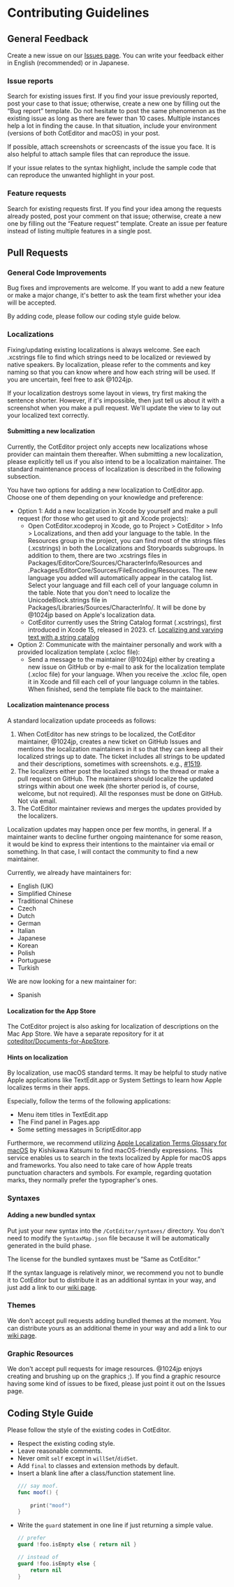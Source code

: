 # Contributing Guidelines

## General Feedback

Create a new issue on our [Issues page](https://github.com/coteditor/CotEditor/issues). You can write your feedback either in English (recommended) or in Japanese.


### Issue reports

Search for existing issues first. If you find your issue previously reported, post your case to that issue; otherwise, create a new one by filling out the “Bug report” template. Do not hesitate to post the same phenomenon as the existing issue as long as there are fewer than 10 cases. Multiple instances help a lot in finding the cause. In that situation, include your environment (versions of both CotEditor and macOS) in your post.

If possible, attach screenshots or screencasts of the issue you face. It is also helpful to attach sample files that can reproduce the issue.

If your issue relates to the syntax highlight, include the sample code that can reproduce the unwanted highlight in your post.


### Feature requests

Search for existing requests first. If you find your idea among the requests already posted, post your comment on that issue; otherwise, create a new one by filling out the “Feature request” template.
Create an issue per feature instead of listing multiple features in a single post.



## Pull Requests

### General Code Improvements

Bug fixes and improvements are welcome. If you want to add a new feature or make a major change, it's better to ask the team first whether your idea will be accepted.

By adding code, please follow our coding style guide below.


### Localizations

Fixing/updating existing localizations is always welcome. See each .xcstrings file to find which strings need to be localized or reviewed by native speakers. By localization, please refer to the comments and key naming so that you can know where and how each string will be used. If you are uncertain, feel free to ask @1024jp.

If your localization destroys some layout in views, try first making the sentence shorter. However, if it's impossible, then just tell us about it with a screenshot when you make a pull request. We'll update the view to lay out your localized text correctly.

#### Submitting a new localization

Currently, the CotEditor project only accepts new localizations whose provider can maintain them thereafter. When submitting a new localization, please explicitly tell us if you also intend to be a localization maintainer. The standard maintenance process of localization is described in the following subsection.

You have two options for adding a new localization to CotEditor.app. Choose one of them depending on your knowledge and preference:

- Option 1: Add a new localization in Xcode by yourself and make a pull request (for those who get used to git and Xcode projects):
    - Open CotEditor.xcodeproj in Xcode, go to Project > CotEditor > Info > Localizations, and then add your language to the table. In the Resources group in the project, you can find most of the strings files (.xcstrings) in both the Localizations and Storyboards subgroups. In addition to them, there are two .xcstrings files in Packages/EditorCore/Sources/CharacterInfo/Resources and .Packages/EditorCore/Sources/FileEncoding/Resources. The new language you added will automatically appear in the catalog list. Select your language and fill each cell of your language column in the table. Note that you don't need to localize the UnicodeBlock.strings file in Packages/Libraries/Sources/CharacterInfo/. It will be done by @1024jp based on Apple's localization data.
    - CotEditor currently uses the String Catalog format (.xcstrings), first introduced in Xcode 15, released in 2023. cf. [Localizing and varying text with a string catalog](https://developer.apple.com/documentation/xcode/localizing-and-varying-text-with-a-string-catalog)
- Option 2: Communicate with the maintainer personally and work with a provided localization template (.xcloc file):
    - Send a message to the maintainer (@1024jp) either by creating a new issue on GitHub or by e-mail to ask for the localization template (.xcloc file) for your language. When you receive the .xcloc file, open it in Xcode and fill each cell of your language column in the tables. When finished, send the template file back to the maintainer.

#### Localization maintenance process

A standard localization update proceeds as follows:

1. When CotEditor has new strings to be localized, the CotEditor maintainer, @1024jp, creates a new ticket on GitHub Issues and mentions the localization maintainers in it so that they can keep all their localized strings up to date. The ticket includes all strings to be updated and their descriptions, sometimes with screenshots. e.g., [#1519](https://github.com/coteditor/CotEditor/issues/1519).
2. The localizers either post the localized strings to the thread or make a pull request on GitHub. The maintainers should localize the updated strings within about one week (the shorter period is, of course, welcome, but not required). All the responses must be done on GitHub. Not via email.
3. The CotEditor maintainer reviews and merges the updates provided by the localizers.

Localization updates may happen once per few months, in general. If a maintainer wants to decline further ongoing maintenance for some reason, it would be kind to express their intentions to the maintainer via email or something. In that case, I will contact the community to find a new maintainer.

Currently, we already have maintainers for:

- English (UK)
- Simplified Chinese
- Traditional Chinese
- Czech
- Dutch
- German
- Italian
- Japanese
- Korean
- Polish
- Portuguese
- Turkish

We are now looking for a new maintainer for:

- Spanish


#### Localization for the App Store

The CotEditor project is also asking for localization of descriptions on the Mac App Store. We have a separate repository for it at [coteditor/Documents-for-AppStore](https://github.com/coteditor/Documents-for-AppStore).

#### Hints on localization

By localization, use macOS standard terms. It may be helpful to study native Apple applications like TextEdit.app or System Settings to learn how Apple localizes terms in their apps.

Especially, follow the terms of the following applications:

- Menu item titles in TextEdit.app
- The Find panel in Pages.app
- Some setting messages in ScriptEditor.app

Furthermore, we recommend utilizing [Apple Localization Terms Glossary for macOS](https://applelocalization.com/macos) by Kishikawa Katsumi to find macOS-friendly expressions. This service enables us to search in the texts localized by Apple for macOS apps and frameworks.
You also need to take care of how Apple treats punctuation characters and symbols. For example, regarding quotation marks, they normally prefer the typographer's ones.


### Syntaxes

#### Adding a new bundled syntax

Put just your new syntax into the `/CotEditor/syntaxes/` directory. You don't need to modify the `SyntaxMap.json` file because it will be automatically generated in the build phase.

The license for the bundled syntaxes must be “Same as CotEditor.”

If the syntax language is relatively minor, we recommend you not to bundle it to CotEditor but to distribute it as an additional syntax in your way, and just add a link to our [wiki page](https://github.com/coteditor/CotEditor/wiki/Additional-Syntax-Styles).


### Themes

We don't accept pull requests adding bundled themes at the moment. You can distribute yours as an additional theme in your way and add a link to our [wiki page](https://github.com/coteditor/CotEditor/wiki/Additional-Themes).


### Graphic Resources

We don't accept pull requests for image resources. @1024jp enjoys creating and brushing up on the graphics ;). If you find a graphic resource having some kind of issues to be fixed, please just point it out on the Issues page.



## Coding Style Guide

Please follow the style of the existing codes in CotEditor.

- Respect the existing coding style.
- Leave reasonable comments.
- Never omit `self` except in `willSet`/`didSet`.
- Add `final` to classes and extension methods by default.
- Insert a blank line after a class/function statement line.
    ```Swift
    /// say moof.
    func moof() {
        
        print("moof")
    }
    ```
- Write the `guard` statement in one line if just returning a simple value.
    ```Swift
    // prefer
    guard !foo.isEmpty else { return nil }
    
    // instead of
    guard !foo.isEmpty else {
        return nil
    }
    ```
